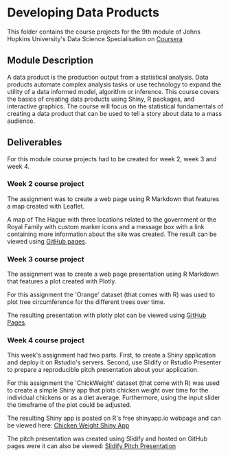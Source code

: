 # Developing Data Products

This folder contains the course projects for the 9th module of Johns Hopkins University's Data Science Specialisation on [Coursera](https://www.coursera.org/learn/data-products)

## Module Description
A data product is the production output from a statistical analysis. Data products automate complex analysis tasks or use technology to expand the utility of a data informed model, algorithm or inference. This course covers the basics of creating data products using Shiny, R packages, and interactive graphics. The course will focus on the statistical fundamentals of creating a data product that can be used to tell a story about data to a mass audience.

## Deliverables
For this module course projects had to be created for week 2, week 3 and week 4.

### Week 2 course project
The assignment was to create a web page using R Markdown that features a map created with Leaflet.

A map of The Hague with three locations related to the government or the Royal Family with custom marker icons and a message box with a link containing more information about the site was created. The result can be viewed using [GitHub pages](https://arjanvanvliet.github.io/JHU-DataScienceSpecialization/9.%20Developing%20Data%20Products/week2/Developing_Data_Products_-_Week_2_Exercise.html).

### Week 3 course project
The assignment was to create a web page presentation using R Markdown that features a plot created with Plotly.

For this assignment the 'Orange' dataset (that comes with R) was used to plot tree circumference for the different trees over time.

The resulting presentation with plotly plot can be viewed using [GitHub Pages](https://arjanvanvliet.github.io/JHU-DataScienceSpecialization/9.%20Developing%20Data%20Products/week3/Developing_Data_Products_-_Week_3_Exercise.html).

### Week 4 course project
This week's assignment had two parts. First, to create a Shiny application and deploy it on Rstudio's servers. Second, use Slidify or Rstudio Presenter to prepare a reproducible pitch presentation about your application.

For this assignment the 'ChickWeight' dataset (that come with R) was used to create a simple Shiny app that plots chicken weight over time for the individual chickens or as a diet average. Furthermore, using the input slider the timeframe of the plot could be adjusted.

The resulting Shiny app is posted on R's free shinyapp.io webpage and can be viewed here: [Chicken Weight Shiny App](https://arjanvanvliet.shinyapps.io/DevelopingDataProductsWeek4/)

The pitch presentation was created using Slidify and hosted on GitHub pages were it can also be viewed: [Slidify Pitch Presentation](https://arjanvanvliet.github.io/JHU-DataScienceSpecialization/9.%20Developing%20Data%20Products/week4/)
